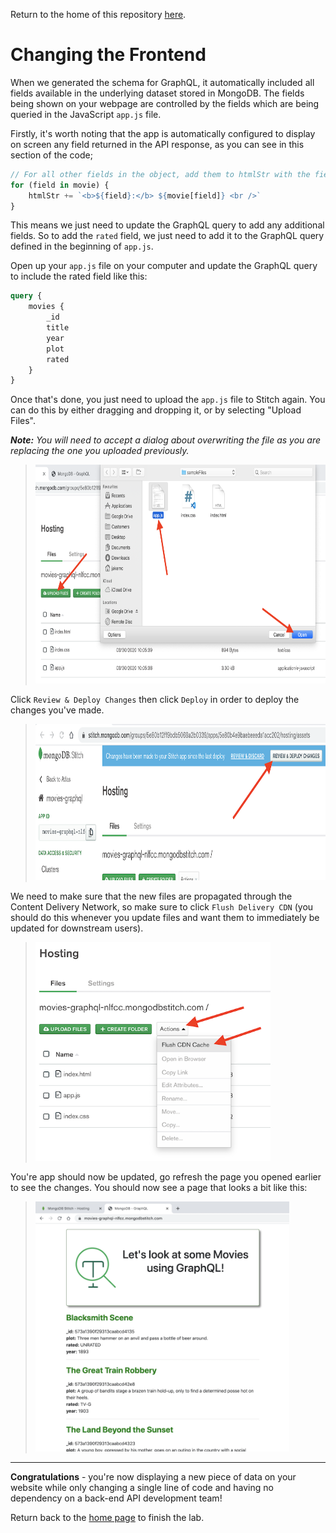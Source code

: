 Return to the home of this repository [here](../readme.md).

# Changing the Frontend
When we generated the schema for GraphQL, it automatically included all fields available in the underlying dataset stored in MongoDB. The fields being shown on your webpage are controlled by the fields which are being queried in the JavaScript `app.js` file. 

Firstly, it's worth noting that the app is automatically configured to display on screen any field returned in the API response, as you can see in this section of the code;
```javascript
// For all other fields in the object, add them to htmlStr with the field name in bold, and the field value in plain text
for (field in movie) {
    htmlStr += `<b>${field}:</b> ${movie[field]} <br />`
}
```
This means we just need to update the GraphQL query to add any additional fields. So to add the `rated` field, we just need to add it to the GraphQL query defined in the beginning of `app.js`.

Open up your `app.js` file on your computer and update the GraphQL query to include the rated field like this:
```graphql
query {
    movies {
        _id
        title
        year
        plot
        rated
    }
}
```
Once that's done, you just need to upload the `app.js` file to Stitch again. You can do this by either dragging and dropping it, or by selecting "Upload Files". 

***Note:** You will need to accept a dialog about overwriting the file as you are replacing the one you uploaded previously.*
> <img src="./images/04-changing-requirements/change-1.png" height="350">

Click `Review & Deploy Changes` then click `Deploy` in order to deploy the changes you've made.
> <img src="./images/04-changing-requirements/change-2.png" height="250">

We need to make sure that the new files are propagated through the Content Delivery Network, so make sure to click `Flush Delivery CDN` (you should do this whenever you update files and want them to immediately be updated for downstream users).
> <img src="./images/04-changing-requirements/change-3.png" height="350">

You're app should now be updated, go refresh the page you opened earlier to see the changes. You should now see a page that looks a bit like this:
> <img src="./images/04-changing-requirements/change-4.png" height="400">

---
**Congratulations** - you're now displaying a new piece of data on your website while only changing a single line of code and having no dependency on a back-end API development team! 

Return back to the [home page](../readme.md) to finish the lab.
